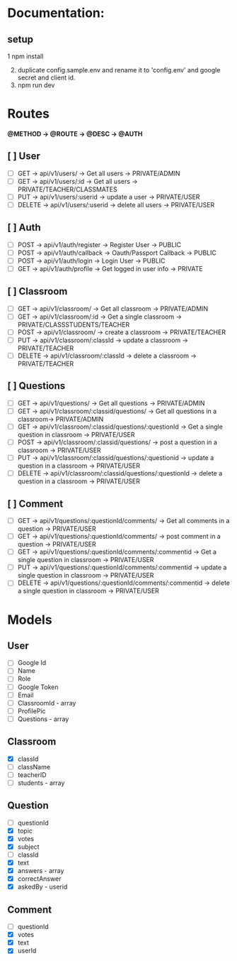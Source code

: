 # Documentation:

## setup

1 npm install

2. duplicate config.sample.env and rename it to 'config.env' and google secret and client id.
3. npm run dev

# Routes

#### @METHOD -> @ROUTE -> @DESC -> @AUTH

## [ ] User

- [ ] GET -> api/v1/users/ -> Get all users -> PRIVATE/ADMIN
- [ ] GET -> api/v1/users/:id -> Get all users -> PRIVATE/TEACHER/CLASSMATES
- [ ] PUT -> api/v1/users/:userid -> update a user -> PRIVATE/USER
- [ ] DELETE -> api/v1/users/:userid -> delete all users -> PRIVATE/USER

## [ ] Auth

- [ ] POST -> api/v1/auth/register -> Register User -> PUBLIC
- [ ] POST -> api/v1/auth/callback -> Oauth/Passport Callback -> PUBLIC
- [ ] POST -> api/v1/auth/login -> Login User -> PUBLIC
- [ ] GET -> api/v1/auth/profile -> Get logged in user info -> PRIVATE

## [ ] Classroom

- [ ] GET -> api/v1/classroom/ -> Get all classroom -> PRIVATE/ADMIN
- [ ] GET -> api/v1/classroom/:id -> Get a single classroom -> PRIVATE/CLASSSTUDENTS/TEACHER
- [ ] POST -> api/v1/classroom/ -> create a classroom -> PRIVATE/TEACHER
- [ ] PUT -> api/v1/classroom/:classId -> update a classroom -> PRIVATE/TEACHER
- [ ] DELETE -> api/v1/classroom/:classId -> delete a classroom -> PRIVATE/TEACHER

## [ ] Questions

- [ ] GET -> api/v1/questions/ -> Get all questions -> PRIVATE/ADMIN
- [ ] GET -> api/v1/classroom/:classid/questions/ -> Get all questions in a classroom-> PRIVATE/ADMIN
- [ ] GET -> api/v1/classroom/:classid/questions/:questionId -> Get a single question in classroom -> PRIVATE/USER
- [ ] POST -> api/v1/classroom/:classid/questions/ -> post a question in a classroom -> PRIVATE/USER
- [ ] PUT -> api/v1/classroom/:classid/questions/:questionid -> update a question in a classroom -> PRIVATE/USER
- [ ] DELETE -> api/v1/classroom/:classid/questions/:questionId -> delete a question in a classroom -> PRIVATE/USER

## [ ] Comment

- [ ] GET -> api/v1/questions/:questionId/comments/ -> Get all comments in a question -> PRIVATE/USER
- [ ] GET -> api/v1/questions/:questionId/comments/ -> post comment in a question -> PRIVATE/USER
- [ ] GET -> api/v1/questions/:questionId/comments/:commentid -> Get a single question in classroom -> PRIVATE/USER
- [ ] PUT -> api/v1/questions/:questionId/comments/:commentid -> update a single question in classroom -> PRIVATE/USER
- [ ] DELETE -> api/v1/questions/:questionId/comments/:commentid -> delete a single question in classroom -> PRIVATE/USER

# Models

## User

- [ ] Google Id
- [ ] Name
- [ ] Role
- [ ] Google Token
- [ ] Email
- [ ] ClassroomId - array
- [ ] ProfilePic
- [ ] Questions - array

## Classroom

- [x] classId
- [ ] className
- [ ] teacherID
- [ ] students - array

## Question

- [ ] questionId
- [x] topic
- [x] votes
- [x] subject
- [ ] classId
- [x] text
- [x] answers - array
- [x] correctAnswer
- [x] askedBy - userid

## Comment

- [ ] questionId
- [x] votes
- [x] text
- [x] userId
